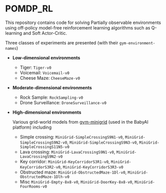 # POMDP_RL

This repository contains code for solving Partially observable environments using off-policy model-free reinforcement learning algorithms such as Q-learning and Soft Actor-Critic.




Three classes of experiments are presented (with their `gym-environment-names`)
* **Low-dimensional environments**
  - Tiger: `Tiger-v0`
  - Voicemail: `Voicemail-v0`
  - Cheese Maze: `CheeseMaze-v0`
 * **Moderate-dimensional environments**
   - Rock Sample: `RockSampling-v0`
   - Drone Surveillance: `DroneSurveillance-v0`
 * **High-dimensional environments**

    Various grid-world models from [gym-minigrid](https://github.com/maximecb/gym-minigrid) (used in the BabyAI platform) including
    - Simple crossing: `MiniGrid-SimpleCrossingS9N1-v0`, `MiniGrid-SimpleCrossingS9N2-v0`, `MiniGrid-SimpleCrossingS9N3-v0`, `MiniGrid-SimpleCrossingS11N5-v0`
    - Lava crossing: `MiniGrid-LavaCrossingS9N1-v0`, `MiniGrid-LavaCrossingS9N2-v0`
    - Key corridor: `MiniGrid-KeyCorridorS3R1-v0`, `MiniGrid-KeyCorridorS3R2-v0`, `MiniGrid-KeyCorridorS3R3-v0`
    - Obstructed maze: `MiniGrid-ObstructedMaze-1Dl-v0`, `MiniGrid-ObstructedMaze-1Dlh-v0`
    - Misc `MiniGrid-Empty-8x8-v0`, `MiniGrid-DoorKey-8x8-v0`, `MiniGrid-FourRooms-v0`

